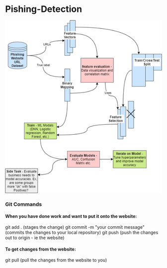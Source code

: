 # Pishing-Detection

![Training Overview Diagram for URL classification](images/Overview_Diagram_URL_Detection.png)

### Git Commands

#### When you have done work and want to put it onto the website:

git add . (stages the change)
git commit -m "your commit message" (commits the changes to your local repository)
git push (push the changes out to origin - ie the website)

#### To get changes from the website:

git pull (pull the changes from the website to you)
